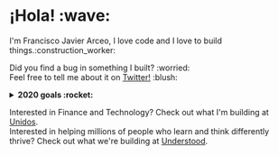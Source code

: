 <p>
  <samp>
    <h1>¡Hola! :wave: <!--- <img src="https://cultofthepartyparrot.com/parrots/fiestaparrot.gif" width="30px">---></h1> 
    <p>I'm Francisco Javier Arceo, I love code and I love to build things.:construction_worker:</p>
    Did you find a bug in something I built? :worried: 
    <br>Feel free to tell me about it on <a href="https://twitter.com/franciscojarceo">Twitter!</a> :blush:
  </samp>
</p>

<details>
  <summary><b>2020 goals :rocket:</b></summary>
  <br>
  <ul>
    <li>Learn some things :nerd_face:</li>
    <li>Build some things :blush:</li>
    <li>Break some things :smiling_imp:</li>
  </ul>
</details>

Interested in Finance and Technology? Check out what I'm building at <a href="https://www.unidosfin.com/en">Unidos</a>.
<br>
Interested in helping millions of people who learn and think differently thrive? Check out what we're building at <a href="https://www.understood.org/">Understood</a>.
